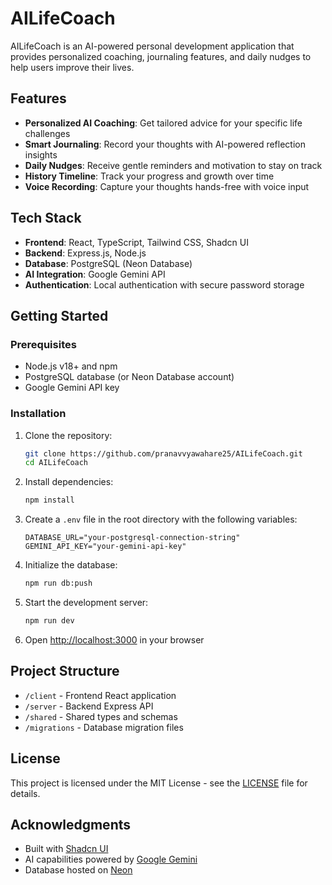 # AILifeCoach

AILifeCoach is an AI-powered personal development application that provides personalized coaching, journaling features, and daily nudges to help users improve their lives.

## Features

- **Personalized AI Coaching**: Get tailored advice for your specific life challenges
- **Smart Journaling**: Record your thoughts with AI-powered reflection insights
- **Daily Nudges**: Receive gentle reminders and motivation to stay on track
- **History Timeline**: Track your progress and growth over time
- **Voice Recording**: Capture your thoughts hands-free with voice input

## Tech Stack

- **Frontend**: React, TypeScript, Tailwind CSS, Shadcn UI
- **Backend**: Express.js, Node.js
- **Database**: PostgreSQL (Neon Database)
- **AI Integration**: Google Gemini API
- **Authentication**: Local authentication with secure password storage

## Getting Started

### Prerequisites

- Node.js v18+ and npm
- PostgreSQL database (or Neon Database account)
- Google Gemini API key

### Installation

1. Clone the repository:
   ```bash
   git clone https://github.com/pranavvyawahare25/AILifeCoach.git
   cd AILifeCoach
   ```

2. Install dependencies:
   ```bash
   npm install
   ```

3. Create a `.env` file in the root directory with the following variables:
   ```
   DATABASE_URL="your-postgresql-connection-string"
   GEMINI_API_KEY="your-gemini-api-key"
   ```

4. Initialize the database:
   ```bash
   npm run db:push
   ```

5. Start the development server:
   ```bash
   npm run dev
   ```

6. Open [http://localhost:3000](http://localhost:3000) in your browser

## Project Structure

- `/client` - Frontend React application
- `/server` - Backend Express API
- `/shared` - Shared types and schemas
- `/migrations` - Database migration files

## License

This project is licensed under the MIT License - see the [LICENSE](LICENSE) file for details.

## Acknowledgments

- Built with [Shadcn UI](https://ui.shadcn.com/)
- AI capabilities powered by [Google Gemini](https://ai.google.dev/)
- Database hosted on [Neon](https://neon.tech/)